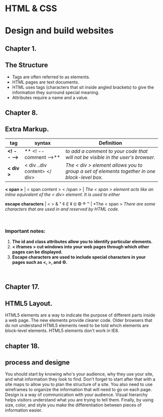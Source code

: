 # HTML & CSS <br>
# Design and build websites <br>

## Chapter 1.<br>
## The Structure<br>

* Tags are often referred to as elements.
* HTML pages are text documents.
* HTML uses tags (characters that sit inside angled
brackets) to give the information they surround special
meaning.
* Attributes require a name and a value.

## Chapter 8.
## Extra Markup.
**tag** | **syntax** | **Definition**
------------ | ------------ | -------------
**<! -- -->** | ** <! -- comment -->** | *to add a comment to your code that will not be visible in the user's browser.*
**< div >** | < div ..div content> </ div> | *The < div > element allows you to group a set of elements together in one block-level box.*

 **< span >** | < span  content > < /span > | *The < span > element acts like an inline equivalent of the < div> element. It is used to either*

 **escape characters** | < > & " ¢ £ ¥ ¤ © ® ™ | *The < span > *There are some characters that are used in and reserved by HTML code.*


 
<br>

### Important notes:
1. **The id and class attributes allow you to identify particular elements.**
2. **< iframes > cut windows into your web pages through which other pages can be displayed.**
3. **Escape characters are used to include special characters in your pages such as <, >, and ©.**

<br>

## Chapter 17.
## HTML5 Layout.
HTML5 elements are a way to indicate the purpose of different parts inside a web page. The new elements provide clearer code. Older browsers that do not understand HTML5 elements need to be told which elements are block-level elements. HTML5 elements don't work in IE8.

## chapter 18.
## process and designe
You should start by knowing who's your audience, why they use your site, and what information they look to find. Don't forget to start after that with a site maps to allow you to plan the structure of a site. You also need to use wireframes to organize the information that will need to go on each page. Design is a way of communication with your audience. Visual hierarchy helps visitors understand what you are trying to tell them. Finally, by using size, color, and style you make the differentiation between pieces of information easier.